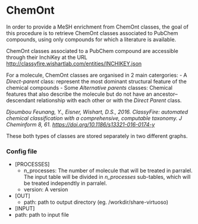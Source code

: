 # ChemOnt

In order to provide a MeSH enrichment from ChemOnt classes, the goal of this procedure is to retrieve ChemOnt classes associated to PubChem compounds, using only compounds for which a literature is available.

ChemOnt classes associated to a PubChem compound are accessible through their InchiKey at the URL http://classyfire.wishartlab.com/entities/INCHIKEY.json

For a molecule, ChemOnt classes are organised in 2 main catergories: 
    - A *Direct-parent* class: represent the most dominant structural feature of the chemical compounds
    - Some *Alternative parents* classes: Chemical features that also describe the molecule but do not have an ancestor–descendant relationship with each other or with the *Direct Parent* class. 

*Djoumbou Feunang, Y., Eisner, Wishart, D.S., 2016. ClassyFire: automated chemical classification with a comprehensive, computable taxonomy. J Cheminform 8, 61. https://doi.org/10.1186/s13321-016-0174-y*


These both types of classes are stored separately in two different graphs.
### Config file
- [PROCESSES]
  - n_processes: The number of molecule that will be treated in parralel. The input table will be divided in *n_processes* sub-tables, which will be treated independtly in parralel.
  - version: A version
- [OUT]
  - path: path to output directory (eg. /workdir/share-virtuoso)
- [INPUT]
- path: path to input file